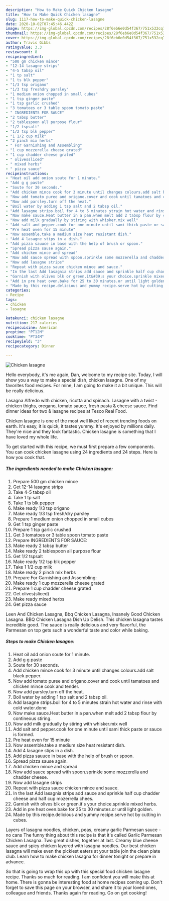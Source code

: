 ```yaml
---
description: "How to Make Quick Chicken lasagne"
title: "How to Make Quick Chicken lasagne"
slug: 1117-how-to-make-quick-chicken-lasagne
date: 2020-10-02T07:45:46.442Z
image: https://img-global.cpcdn.com/recipes/28f6eb6e0d54f367/751x532cq70/chicken-lasagne-recipe-main-photo.jpg
thumbnail: https://img-global.cpcdn.com/recipes/28f6eb6e0d54f367/751x532cq70/chicken-lasagne-recipe-main-photo.jpg
cover: https://img-global.cpcdn.com/recipes/28f6eb6e0d54f367/751x532cq70/chicken-lasagne-recipe-main-photo.jpg
author: Travis Gibbs
ratingvalue: 3.3
reviewcount: 8
recipeingredient:
- "500 gm chicken mince"
- "12-14 lasagne strips"
- "4-5 tabsp oil"
- "1 tp salt"
- "1 ts blk pepper"
- "1/3 tsp origano"
- "1/3 tsp freshdry parsley"
- "1 medium onion chopped in small cubes"
- "1 tsp ginger paste"
- "1 tsp garlic crushed"
- "3 tomatoes or 3 table spoon tomato paste"
- " INGREDIENTS FOR SAUCE"
- "2 tabsp butter"
- "2 tablespoon all purpose flour"
- "1/2 tspsalt"
- "1/2 tsp blk pepper"
- "1 1/2 cup milk"
- "2 pinch mix herbs"
- " For Garnishing and Assembling"
- "1 cup mozzerella cheese grated"
- "1 cup chadder cheese grated"
- " olivessliced"
- " mixed herbs"
- " pizza sauce"
recipeinstructions:
- "Heat oil add onion soute for 1 minute."
- "Add g g paste"
- "Soute for 30 seconds."
- "Add chicken mince cook for 3 minute until changes colours.add salt black pepper."
- "Now add tomato puree and origano.cover and cook until tamatoes and chicken mince cook and tender."
- "Now add parsley.turn off the heat."
- "Boil water by adding 1 tsp salt and 2 tabsp oil."
- "Add lasagne strips.boil for 4 to 5 minutes strain hot water and rinse with cold water.done"
- "Now make sauce.Heat butter in a pan.when melt add 2 tabsp flour by contineous stiring."
- "Now add milk gradually by stiring with whisker.mix well"
- "Add salt and pepper.cook for one minute until sami thick paste or sauce is formed."
- "Pre heat oven for 15 minute"
- "Now assemble.take a medium size heat resistant dish."
- "Add 4 lasagne stips in a dish."
- "Add pizza sauuce in base with the help of brush or spoon."
- "Spread pizza sause again."
- "Add chicken mince and spread"
- "Now add sauce spread with spoon.sprinkle some mozzerella and chadder cheese."
- "Now add lasagne strips"
- "Repeat with pizza sauce chicken mince and sauce."
- "In the last Add lasagnia strips add sauce and sprinkle half cup chadder cheese and half cup mozerrella chees."
- "Garnish with olives blk or green.it&#39;s your choice.sprinkle mixed herbs."
- "Add in pre heat oven.bake for 25 to 30 minutes.or until light golden."
- "Made by this recipe.delicious and yummy recipe.serve hot by cutting in cubes."
categories:
- Recipe
tags:
- chicken
- lasagne

katakunci: chicken lasagne 
nutrition: 217 calories
recipecuisine: American
preptime: "PT12M"
cooktime: "PT34M"
recipeyield: "3"
recipecategory: Dinner

---
```



![Chicken lasagne](https://img-global.cpcdn.com/recipes/28f6eb6e0d54f367/751x532cq70/chicken-lasagne-recipe-main-photo.jpg)

Hello everybody, it's me again, Dan, welcome to my recipe site. Today, I will show you a way to make a special dish, chicken lasagne. One of my favorites food recipes. For mine, I am going to make it a bit unique. This will be really delicious.

Lasagna Alfredo with chicken, ricotta and spinach. Lasagne with a twist - chicken thighs, oregano, tomato sauce, fresh pasta &amp; cheese sauce. Find dinner ideas for two &amp; lasagne recipes at Tesco Real Food.

Chicken lasagne is one of the most well liked of recent trending foods on earth. It's easy, it is quick, it tastes yummy. It's enjoyed by millions daily. They're nice and they look fantastic. Chicken lasagne is something that I have loved my whole life.


To get started with this recipe, we must first prepare a few components. You can cook chicken lasagne using 24 ingredients and 24 steps. Here is how you cook that.

<!--inarticleads1-->

##### The ingredients needed to make Chicken lasagne:

1. Prepare 500 gm chicken mince
1. Get 12-14 lasagne strips
1. Take 4-5 tabsp oil
1. Take 1 tp salt
1. Take 1 ts blk pepper
1. Make ready 1/3 tsp origano
1. Make ready 1/3 tsp fresh/dry parsley
1. Prepare 1 medium onion chopped in small cubes
1. Get 1 tsp ginger paste
1. Prepare 1 tsp garlic crushed
1. Get 3 tomatoes or 3 table spoon tomato paste
1. Prepare  INGREDIENTS FOR SAUCE:
1. Make ready 2 tabsp butter
1. Make ready 2 tablespoon all purpose flour
1. Get 1/2 tspsalt
1. Make ready 1/2 tsp blk pepper
1. Take 1 1/2 cup milk
1. Make ready 2 pinch mix herbs
1. Prepare  For Garnishing and Assembling:
1. Make ready 1 cup mozzerella cheese grated
1. Prepare 1 cup chadder cheese grated
1. Get  olives(sliced)
1. Make ready  mixed herbs
1. Get  pizza sauce


Leen And Chicken Lasagna, Bbq Chicken Lasagna, Insanely Good Chicken Lasagna. BBQ Chicken Lasagna Dish Up Delish. This chicken lasagna tastes incredible good. The sauce is really delicious and very flavorful, the Parmesan on top gets such a wonderful taste and color while baking. 

<!--inarticleads2-->

##### Steps to make Chicken lasagne:

1. Heat oil add onion soute for 1 minute.
1. Add g g paste
1. Soute for 30 seconds.
1. Add chicken mince cook for 3 minute until changes colours.add salt black pepper.
1. Now add tomato puree and origano.cover and cook until tamatoes and chicken mince cook and tender.
1. Now add parsley.turn off the heat.
1. Boil water by adding 1 tsp salt and 2 tabsp oil.
1. Add lasagne strips.boil for 4 to 5 minutes strain hot water and rinse with cold water.done
1. Now make sauce.Heat butter in a pan.when melt add 2 tabsp flour by contineous stiring.
1. Now add milk gradually by stiring with whisker.mix well
1. Add salt and pepper.cook for one minute until sami thick paste or sauce is formed.
1. Pre heat oven for 15 minute
1. Now assemble.take a medium size heat resistant dish.
1. Add 4 lasagne stips in a dish.
1. Add pizza sauuce in base with the help of brush or spoon.
1. Spread pizza sause again.
1. Add chicken mince and spread
1. Now add sauce spread with spoon.sprinkle some mozzerella and chadder cheese.
1. Now add lasagne strips
1. Repeat with pizza sauce chicken mince and sauce.
1. In the last Add lasagnia strips add sauce and sprinkle half cup chadder cheese and half cup mozerrella chees.
1. Garnish with olives blk or green.it&#39;s your choice.sprinkle mixed herbs.
1. Add in pre heat oven.bake for 25 to 30 minutes.or until light golden.
1. Made by this recipe.delicious and yummy recipe.serve hot by cutting in cubes.


Layers of lasagna noodles, chicken, peas, creamy garlic Parmesan sauce - no cans The funny thing about this recipe is that it&#39;s called Garlic Parmesan Chicken Lasagna. Two great dishes, together at last. Creamy blue cheese sauce and spicy chicken layered with lasagna noodles. Our best chicken lasagna will make even the pickiest eaters at your table join the clean plate club. Learn how to make chicken lasagna for dinner tonight or prepare in advance. 

So that is going to wrap this up with this special food chicken lasagne recipe. Thanks so much for reading. I am confident you will make this at home. There is gonna be interesting food at home recipes coming up. Don't forget to save this page on your browser, and share it to your loved ones, colleague and friends. Thanks again for reading. Go on get cooking!
